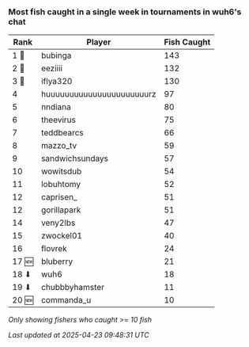 ### Most fish caught in a single week in tournaments in wuh6's chat
| Rank | Player | Fish Caught |
|------|--------|-----------|
| 1 🥇  | bubinga  | 143 |
| 2 🥈  | eeziiii  | 132 |
| 3 🥉  | iflya320  | 130 |
| 4  | huuuuuuuuuuuuuuuuuuuuuurz  | 97 |
| 5  | nndiana  | 80 |
| 6  | theevirus  | 75 |
| 7  | teddbearcs  | 66 |
| 8  | mazzo_tv  | 59 |
| 9  | sandwichsundays  | 57 |
| 10  | wowitsdub  | 54 |
| 11  | lobuhtomy  | 52 |
| 12  | caprisen_  | 51 |
| 12  | gorillapark  | 51 |
| 14  | veny2lbs  | 47 |
| 15  | zwockel01  | 40 |
| 16  | flovrek  | 24 |
| 17 🆕 | bluberry  | 21 |
| 18 ⬇ | wuh6  | 18 |
| 19 ⬇ | chubbbyhamster  | 11 |
| 20 🆕 | commanda_u  | 10 |

_Only showing fishers who caught >= 10 fish_

_Last updated at 2025-04-23 09:48:31 UTC_